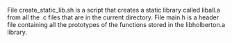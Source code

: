 File create_static_lib.sh is a script that creates a static library called liball.a from all the .c files that are in the current directory.
File main.h is a header file containing all the prototypes of the functions stored in the libholberton.a library.
